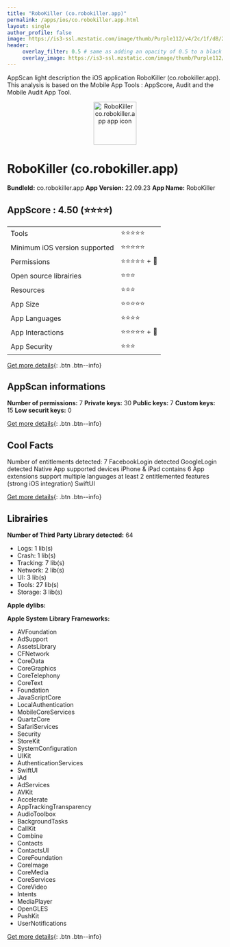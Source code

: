 ```yaml
---
title: "RoboKiller (co.robokiller.app)"
permalink: /apps/ios/co.robokiller.app.html
layout: single
author_profile: false
image: https://is3-ssl.mzstatic.com/image/thumb/Purple112/v4/2c/1f/d8/2c1fd857-ebcc-1601-f011-c43f760f837b/AppIcon-0-0-1x_U007emarketing-0-10-0-85-220.png/512x512bb.jpg
header: 
     overlay_filter: 0.5 # same as adding an opacity of 0.5 to a black background
     overlay_image: https://is3-ssl.mzstatic.com/image/thumb/Purple112/v4/2c/1f/d8/2c1fd857-ebcc-1601-f011-c43f760f837b/AppIcon-0-0-1x_U007emarketing-0-10-0-85-220.png/512x512bb.jpg
---
```

AppScan light description the iOS application RoboKiller (co.robokiller.app). This analysis is based on the Mobile App Tools : AppScore, Audit and the Mobile Audit App Tool.

  
  
<div style="text-align: center;"><img src="https://is3-ssl.mzstatic.com/image/thumb/Purple112/v4/2c/1f/d8/2c1fd857-ebcc-1601-f011-c43f760f837b/AppIcon-0-0-1x_U007emarketing-0-10-0-85-220.png/512x512bb.jpg" width="100" height="100" alt="RoboKiller co.robokiller.app app icon"></div>  
  
# RoboKiller (co.robokiller.app)

**BundleId:** co.robokiller.app
**App Version:** 22.09.23
**App Name:** RoboKiller


## AppScore : 4.50 (⭐️⭐️⭐️⭐️) 

<table>
<tr><td> Tools </td><td> ⭐️⭐️⭐️⭐️⭐️ </td></tr>
<tr><td> Minimum iOS version supported </td><td> ⭐️⭐️⭐️⭐️⭐️ </td></tr>
<tr><td> Permissions </td><td> ⭐️⭐️⭐️⭐️⭐️ + 🌟 </td></tr>
<tr><td> Open source librairies </td><td> ⭐️⭐️⭐️ </td></tr>
<tr><td> Resources </td><td> ⭐️⭐️⭐️ </td></tr>
<tr><td> App Size </td><td> ⭐️⭐️⭐️⭐️⭐️ </td></tr>
<tr><td> App Languages </td><td> ⭐️⭐️⭐️⭐️ </td></tr>
<tr><td> App Interactions </td><td> ⭐️⭐️⭐️⭐️⭐️ + 🌟 </td></tr>
<tr><td> App Security </td><td> ⭐️⭐️⭐️ </td></tr>
</table>

[Get more details](/pricing.html){: .btn .btn--info}  
  
## AppScan informations 

**Number of permissions:** 7
**Private keys:** 30
**Public keys:** 7
**Custom keys:** 15
**Low securit keys:** 0
  
[Get more details](/pricing.html){: .btn .btn--info}

## Cool Facts

Number of entitlements detected: 7
FacebookLogin detected
GoogleLogin detected
Native App
supported devices iPhone & iPad
contains 6 App extensions
support multiple languages
at least 2 entitlemented features (strong iOS integration)
SwiftUI
  
[Get more details](/pricing.html){: .btn .btn--info}

## Librairies 
**Number of Third Party Library detected:** 64
- Logs: 1 lib(s)
- Crash: 1 lib(s)
- Tracking: 7 lib(s)
- Network: 2 lib(s)
- UI: 3 lib(s)
- Tools: 27 lib(s)
- Storage: 3 lib(s)

**Apple dylibs:**


**Apple System Library Frameworks:**
- AVFoundation
- AdSupport
- AssetsLibrary
- CFNetwork
- CoreData
- CoreGraphics
- CoreTelephony
- CoreText
- Foundation
- JavaScriptCore
- LocalAuthentication
- MobileCoreServices
- QuartzCore
- SafariServices
- Security
- StoreKit
- SystemConfiguration
- UIKit
- AuthenticationServices
- SwiftUI
- iAd
- AdServices
- AVKit
- Accelerate
- AppTrackingTransparency
- AudioToolbox
- BackgroundTasks
- CallKit
- Combine
- Contacts
- ContactsUI
- CoreFoundation
- CoreImage
- CoreMedia
- CoreServices
- CoreVideo
- Intents
- MediaPlayer
- OpenGLES
- PushKit
- UserNotifications


  
[Get more details](/pricing.html){: .btn .btn--info}

